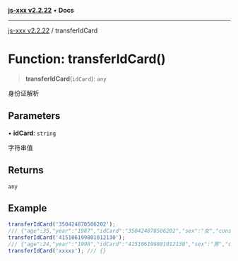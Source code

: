 [**js-xxx v2.2.22**](../README.md) • **Docs**

***

[js-xxx v2.2.22](../README.md) / transferIdCard

# Function: transferIdCard()

> **transferIdCard**(`idCard`): `any`

身份证解析

## Parameters

• **idCard**: `string`

字符串值

## Returns

`any`

## Example

```ts
transferIdCard('350424870506202');
/// {"age":35,"year":"1987","idCard":"350424870506202","sex":"女","constellation":{"cn":"金牛","en":"Taurus","date":"4.20-5.20"},"gender":0,"province":"福建","animal":"兔","birthday":"1987-05-06"}
transferIdCard('415106199801012130');
/// {"age":24,"year":"1998","idCard":"415106199801012130","sex":"男","constellation":{"cn":"魔羯","en":"Capricorn","date":"12.22-1.19"},"gender":1,"province":"河南","animal":"虎","birthday":"1998-01-01"}
transferIdCard('xxxxx'); /// {}
```
